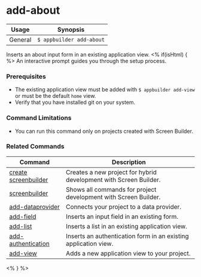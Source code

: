add-about
==========

Usage | Synopsis
------|-------
General | `$ appbuilder add-about`

Inserts an about input form in an existing application view. <% if(isHtml) { %> An interactive prompt guides you through the setup process.

### Prerequisites

* The existing application view must be added with `$ appbuilder add-view` or must be the default `home` view.
* Verify that you have installed git on your system.

### Command Limitations 

* You can run this command only on projects created with Screen Builder.

### Related Commands

Command | Description
----------|----------
[create screenbuilder](../project/creation/create-screenbuilder.html) | Creates a new project for hybrid development with Screen Builder.
[screenbuilder](screenbuilder.html) | Shows all commands for project development with Screen Builder.
[add-dataprovider](add-dataprovider.html) | Connects your project to a data provider.
[add-field](add-field.html) | Inserts an input field in an existing form.
[add-list](add-list.html) | Inserts a list in an existing application view.
[add-authentication](add-authentication.html) | Inserts an authentication form in an existing application view.
[add-view](add-view.html) | Adds a new application view to your project.
<% } %>